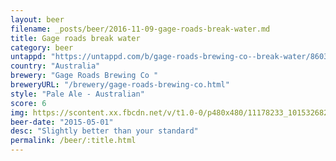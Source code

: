```yaml
---
layout: beer
filename: _posts/beer/2016-11-09-gage-roads-break-water.md
title: Gage roads break water
category: beer
untappd: "https://untappd.com/b/gage-roads-brewing-co--break-water/860314"
country: "Australia"
brewery: "Gage Roads Brewing Co "
breweryURL: "/brewery/gage-roads-brewing-co.html"
style: "Pale Ale - Australian"
score: 6
img: https://scontent.xx.fbcdn.net/v/t1.0-0/p480x480/11178233_10153268265658745_1088283222834381460_n.jpg?oh=e503b2d195956d1a9359abd31650a117&oe=5A19C06C
beer-date: "2015-05-01"
desc: "Slightly better than your standard"
permalink: /beer/:title.html
---
```


